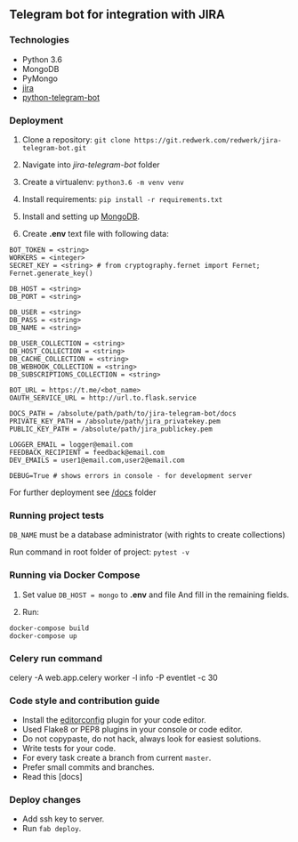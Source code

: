 ## Telegram bot for integration with JIRA

### Technologies
- Python 3.6
- MongoDB
- PyMongo
- [jira](https://github.com/pycontribs/jira)
- [python-telegram-bot](https://github.com/python-telegram-bot/python-telegram-bot)


### Deployment
1. Clone a repository: `git clone https://git.redwerk.com/redwerk/jira-telegram-bot.git`

2. Navigate into *jira-telegram-bot* folder

3. Create a virtualenv: `python3.6 -m venv venv`

4. Install requirements: `pip install -r requirements.txt`

5. Install and setting up [MongoDB](#creating-mongodb-dbs-for-local-development).

6. Create **.env** text file with following data:

```
BOT_TOKEN = <string>
WORKERS = <integer>
SECRET_KEY = <string> # from cryptography.fernet import Fernet; Fernet.generate_key()

DB_HOST = <string>
DB_PORT = <string>

DB_USER = <string>
DB_PASS = <string>
DB_NAME = <string>

DB_USER_COLLECTION = <string>
DB_HOST_COLLECTION = <string>
DB_CACHE_COLLECTION = <string>
DB_WEBHOOK_COLLECTION = <string>
DB_SUBSCRIPTIONS_COLLECTION = <string>

BOT_URL = https://t.me/<bot_name>
OAUTH_SERVICE_URL = http://url.to.flask.service

DOCS_PATH = /absolute/path/path/to/jira-telegram-bot/docs
PRIVATE_KEY_PATH = /absolute/path/jira_privatekey.pem
PUBLIC_KEY_PATH = /absolute/path/jira_publickey.pem

LOGGER_EMAIL = logger@email.com
FEEDBACK_RECIPIENT = feedback@email.com
DEV_EMAILS = user1@email.com,user2@email.com

DEBUG=True # shows errors in console - for development server
```

For further deployment see [/docs](docs) folder

### Running project tests

`DB_NAME` must be a database administrator (with rights to create collections)

Run command in root folder of project: `pytest -v`

### Running via Docker Compose

1. Set value `DB_HOST = mongo` to **.env** and file And fill in the remaining fields.

2. Run:
```
docker-compose build
docker-compose up
```

### Celery run command

celery -A web.app.celery worker -l info -P eventlet -c 30

### Code style and contribution guide
- Install the [editorconfig](http://editorconfig.org/) plugin for your code editor.
- Used Flake8 or PEP8 plugins in your console or code editor.
- Do not copypaste, do not hack, always look for easiest solutions.
- Write tests for your code.
- For every task create a branch from current `master`.
- Prefer small commits and branches.
- Read this [docs]



### Deploy changes
- Add ssh key to server.
- Run `fab deploy`.
